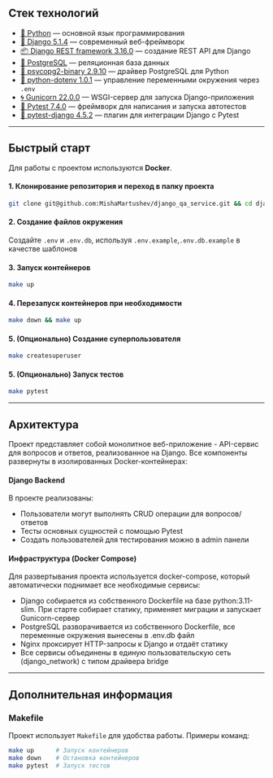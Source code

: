 ## Стек технологий

- [🐍 Python](https://www.python.org/) — основной язык программирования
- [🎯 Django 5.1.4](https://www.djangoproject.com/) — современный веб-фреймворк  
- [📦 Django REST framework 3.16.0](https://www.django-rest-framework.org/) — создание REST API для Django
- [🐘 PostgreSQL](https://www.postgresql.org/) — реляционная база данных  
- [🔌 psycopg2-binary 2.9.10](https://pypi.org/project/psycopg2-binary/) — драйвер PostgreSQL для Python  
- [🌿 python-dotenv 1.0.1](https://pypi.org/project/python-dotenv/) — управление переменными окружения через `.env`  
- [🌀 Gunicorn 22.0.0](https://gunicorn.org/) — WSGI-сервер для запуска Django-приложения
- [🧪 Pytest 7.4.0](https://docs.pytest.org/en/7.4.x/) — фреймворк для написания и запуска автотестов  
- [🧪 pytest-django 4.5.2](https://pytest-django.readthedocs.io/en/latest/) — плагин для интеграции Django с Pytest  

---

## Быстрый старт

Для работы с проектом используются **Docker**.

#### 1. Клонирование репозитория и переход в папку проекта
```bash
git clone git@github.com:MishaMartushev/django_qa_service.git && cd django_qa_service
```

#### 2. Создание файлов окружения  
Создайте `.env` и `.env.db`, используя `.env.example`,`.env.db.example` в качестве шаблонов

#### 3. Запуск контейнеров
```bash
make up
```

#### 4. Перезапуск контейнеров при необходимости
```bash
make down && make up
```

#### 5. (Опционально) Создание суперпользователя
```bash
make createsuperuser
```

#### 5. (Опционально) Запуск тестов
```bash
make pytest
```

---

## Архитектура

Проект представляет собой монолитное веб-приложение - API-сервис для вопросов и ответов, реализованное на Django. Все компоненты развернуты в изолированных Docker-контейнерах:

#### Django Backend
В проекте реализованы:
- Пользователи могут выполнять CRUD операции для вопросов/ответов
- Тесты основных сущностей с помощью Pytest
- Создать пользователей для тестирования можно в admin панели

#### Инфраструктура (Docker Compose)
Для развертывания проекта используется docker-compose, который автоматически поднимает все необходимые сервисы:

- Django собирается из собственного Dockerfile на базе python:3.11-slim. При старте собирает статику, применяет миграции и запускает Gunicorn-сервер
- PostgreSQL разворачивается из собственного Dockerfile, все переменные окружения вынесены в .env.db файл
- Nginx проксирует HTTP-запросы к Django и отдаёт статику
- Все сервисы объединены в единую пользовательскую сеть (django_network) с типом драйвера bridge

---

## Дополнительная информация

### Makefile
Проект использует `Makefile` для удобства работы. Примеры команд:
```bash
make up      # Запуск контейнеров
make down    # Остановка контейнеров
make pytest  # Запуск тестов
```
